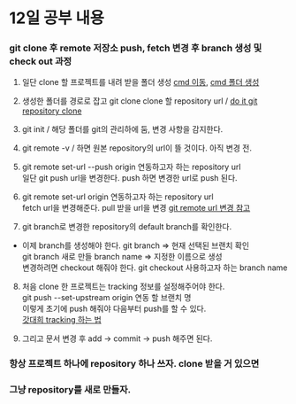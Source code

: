 # 12일 공부 내용
### git clone 후 remote 저장소 push, fetch 변경 후 branch 생성 및 check out 과정
1. 일단 clone 할 프로젝트를 내려 받을 폴더 생성 [cmd 이동](https://m.blog.naver.com/haejoon90/220740593679), [cmd 폴더 생성](https://wonsx.tistory.com/18)  
      
2. 생성한 폴더를 경로로 잡고 git clone clone 할 repository url / [do it git repository clone](https://recoveryman.tistory.com/257)     
     
3. git init / 해당 폴더를 git의 관리하에 둠, 변경 사항을 감지한다.   
    
4. git remote -v / 하면 원본 repository의 url이 뜰 것이다. 아직 변경 전.    
    
5. git remote set-url --push origin 연동하고자 하는 repository url      
    일단 git push url을 변경한다. push 하면 변경한 url로 push 된다.   
    
6. git remote set-url origin 연동하고자 하는 repository url     
    fetch url을 변경해준다. pull 받을 url을 변경 [git remote url 변경 참고](https://wrjeoung.tistory.com/35)   
    
7. git branch로 변경한 repository의 default branch를 확인한다.             
  * 이제 branch를 생성해야 한다. git branch => 현재 선택된 브랜치 확인               
    git branch 새로 만들 branch name => 지정한 이름으로 생성            
    변경하려면 checkout 해줘야 한다. git checkout 사용하고자 하는 branch name             

8. 처음 clone 한 프로젝트는 tracking 정보를 설정해주어야 한다.        
   git push --set-upstream origin 연동 할 브랜치 명      
   이렇게 초기에 push 해줘야 다음부터 push를 할 수 있다.    
   [갓대희 tracking 하는 법](https://goddaehee.tistory.com/274)
     
9. 그리고 문서 변경 후 add -> commit -> push 해주면 된다.  

### 항상 프로젝트 하나에 repository 하나 쓰자. clone 받을 거 있으면 
### 그냥 repository를 새로 만들자.
   
